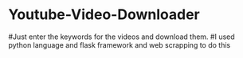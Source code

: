 # Youtube-Video-Downloader

#Just enter the keywords for the videos and download them.
#I used python language and flask framework and web scrapping to do this